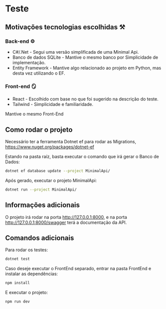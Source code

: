 # Teste

## Motivações tecnologias escolhidas ⚒️

### Back-end ⚙️

- C#/.Net - Segui uma versão simplificada de uma Minimal Api.
- Banco de dados SQLite - Mantive o mesmo banco por Simplicidade de implementação.
- Entity Framework - Mantive algo relacionado ao projeto em Python, mas desta vez utilizando o EF.


### Front-end 🪞

- React - Escolhido com base no que foi sugerido na descrição do teste.
- Tailwind - Simplicidade e familiaridade.

Mantive o mesmo Front-End

## Como rodar o projeto

Necessário ter a ferramenta Dotnet ef para rodar as Migrations, https://www.nuget.org/packages/dotnet-ef

Estando na pasta raíz, basta executar o comando que irá gerar o Banco de Dados:

```bash
dotnet ef database update --project MinimalApi/
```

Após gerado, executar o projeto MinimalApi:

```bash
dotnet run --project MinimalApi/
```

## Informações adicionais

O projeto irá rodar na porta <http://127.0.0.1:8000>, e na porta <http://127.0.0.1:8000/swagger> terá a documentação da API.

## Comandos adicionais

Para rodar os testes:

```bash
dotnet test
```

Caso deseje executar o FrontEnd separado, entrar na pasta FrontEnd e instalar as dependências:

```bash
npm install
```

E executar o projeto:

```bash
npm run dev
```
